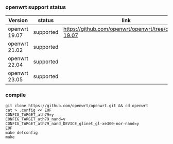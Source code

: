 ### openwrt support status

| Version       | status    | link                                                  |
| ------------- | --------- | ----------------------------------------------------- |
| openwrt 19.07 | supported | https://github.com/openwrt/openwrt/tree/openwrt-19.07 |
| openwrt 21.02 | supported |                                                       |
| openwrt 22.04 | supported |                                                       |
| openwrt 23.05 | supported |                                                       |

### compile

```
git clone https://github.com/openwrt/openwrt.git && cd openwrt
cat > .config << EOF
CONFIG_TARGET_ath79=y
CONFIG_TARGET_ath79_nand=y
CONFIG_TARGET_ath79_nand_DEVICE_glinet_gl-xe300-nor-nand=y
EOF
make defconfig
make
```

